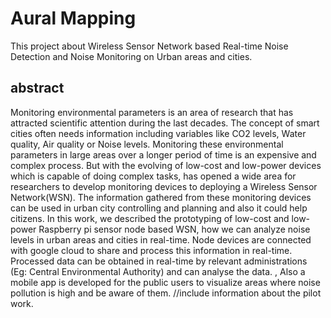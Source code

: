 # Aural Mapping

This project about  Wireless Sensor Network based Real-time Noise Detection and Noise Monitoring on Urban areas and cities. 

## abstract

Monitoring environmental parameters is an area of research that has attracted scientific attention 
during the last decades. The concept of smart cities often needs information including variables 
like CO2 levels, Water quality, Air quality or Noise levels. Monitoring these environmental 
parameters in large areas over a longer period of time is an expensive and complex process. But 
with the evolving of low-cost and low-power devices which is capable of doing complex tasks, 
has opened a wide area for researchers to develop monitoring devices to deploying a Wireless 
Sensor Network(WSN). The information gathered from these monitoring devices can be used in 
urban city controlling and planning and also it could help citizens. In this work, we described the 
prototyping of low-cost and low-power Raspberry pi sensor node based WSN, how we can 
analyze noise levels in urban areas and cities in real-time. Node devices are connected with 
google cloud to share and process this information in real-time. Processed data can be obtained in 
real-time by relevant administrations (Eg: Central Environmental Authority) and can analyse the 
data. , Also a mobile app is developed for the public users to visualize areas where noise 
pollution is high and be aware of them. //include information about the pilot work. 
